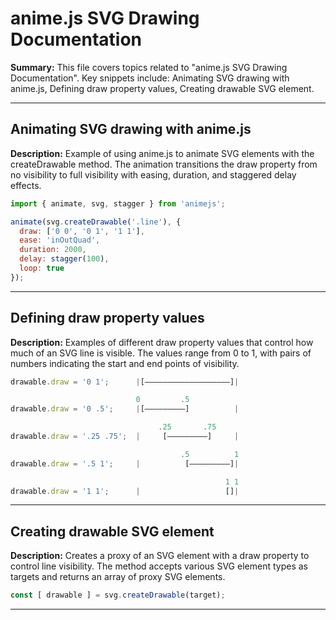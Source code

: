 # anime.js SVG Drawing Documentation

**Summary:** This file covers topics related to "anime.js SVG Drawing Documentation". Key snippets include: Animating SVG drawing with anime.js, Defining draw property values, Creating drawable SVG element.

---

## Animating SVG drawing with anime.js

**Description:** Example of using anime.js to animate SVG elements with the createDrawable method. The animation transitions the draw property from no visibility to full visibility with easing, duration, and staggered delay effects.

```javascript
import { animate, svg, stagger } from 'animejs';

animate(svg.createDrawable('.line'), {
  draw: ['0 0', '0 1', '1 1'],
  ease: 'inOutQuad',
  duration: 2000,
  delay: stagger(100),
  loop: true
});
```

---

## Defining draw property values

**Description:** Examples of different draw property values that control how much of an SVG line is visible. The values range from 0 to 1, with pairs of numbers indicating the start and end points of visibility.

```javascript
drawable.draw = '0 1';      |[———————————————————]|

                            0         .5
drawable.draw = '0 .5';     |[—————————]          |

                                 .25       .75
drawable.draw = '.25 .75';  |     [—————————]     |

                                      .5          1
drawable.draw = '.5 1';     |          [—————————]|

                                                1 1
drawable.draw = '1 1';      |                   []|
```

---

## Creating drawable SVG element

**Description:** Creates a proxy of an SVG element with a draw property to control line visibility. The method accepts various SVG element types as targets and returns an array of proxy SVG elements.

```javascript
const [ drawable ] = svg.createDrawable(target);
```

---